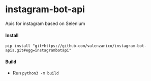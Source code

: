 # instagram-bot-api
Apis for instagram based on Selenium

#### Install
```
pip install "git+https://github.com/valenzanico/instagram-bot-apis.git#egg=instagrambotapi"
```


#### Build
- Run `python3 -m build`